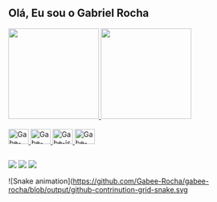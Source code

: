 ## Olá, Eu sou o Gabriel Rocha

<div>
  <a href="https://github.com/Gabee-Rocha">
  <img height="180" src="https://github-readme-stats.vercel.app/api?username=gabee-rocha&show_icons=true&theme=radical&include_all_commits=true&cont_private=true">
  <img height="180" src= "https://github-readme-stats.vercel.app/api/top-langs/?username=gabee-rocha&layout=compact&langs_count=16&theme=radical" />
</div>

<div style=": inline_block"><br>
  <img align"center" alt="Gabe-html" height="30" width="40" src="https://cdn.jsdelivr.net/gh/devicons/devicon/icons/html5/html5-original.svg"/>
  <img align"center" alt="Gabe-css" height="30" width="40" src="https://cdn.jsdelivr.net/gh/devicons/devicon/icons/css3/css3-original.svg"/>
  <img align"center" alt="Gabe-js" height="30" width="40" src="https://cdn.jsdelivr.net/gh/devicons/devicon/icons/javascript/javascript-original.svg"/>
  <img align"center" alt="Gabe-py" height="30" width="40" src="https://cdn.jsdelivr.net/gh/devicons/devicon/icons/python/python-original.svg"/>
</div>
  
##
  
<div>
  <a href="https://www.linkedin.com/in/gabriel-rocha-22931b198/" target="_blank"><img src="https://img.shields.io/badge/LinkedIn-0077B5?style=for-the-badge&logo=linkedin&logoColor=white" target="_blank"></a>
  <a href="gabriel.rocha.dev@gmail.com" target="_blank"><img src="https://img.shields.io/badge/Gmail-D14836?style=for-the-badge&logo=gmail&logoColor=white" target="_blank"></a>
  <a href="https://gabrielrochadev.com.br" target="_blank"><img src="https://img.shields.io/badge/website-000000?style=for-the-badge&logo=About.me&logoColor=white" target="_blank"></a>
</div>
  
![Snake animation](https://github.com/Gabee-Rocha/gabee-rocha/blob/output/github-contrinution-grid-snake.svg
